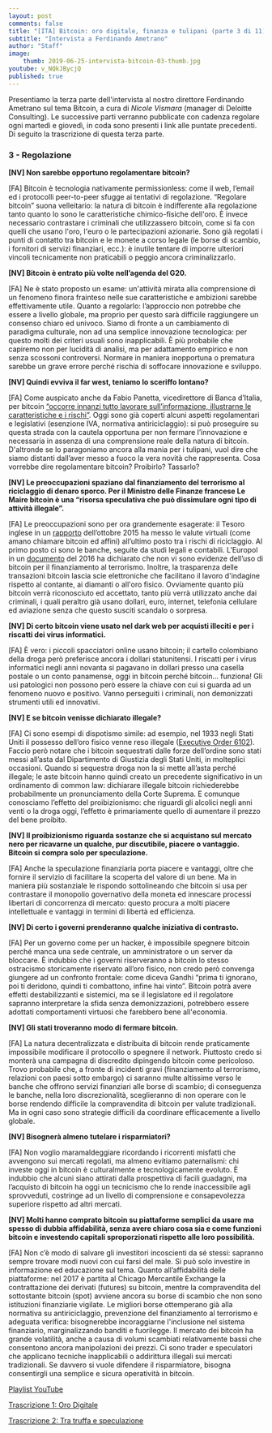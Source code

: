 ```yaml
---
layout: post
comments: false
title: "[ITA] Bitcoin: oro digitale, finanza e tulipani (parte 3 di 11)"
subtitle: "Intervista a Ferdinando Ametrano"
author: "Staff"
image:
    thumb: 2019-06-25-intervista-bitcoin-03-thumb.jpg
youtube: v_NQkJBycjQ
published: true
---
```


Presentiamo la terza parte dell'intervista al nostro direttore Ferdinando Ametrano sul tema Bitcoin, a cura di *Nicole Vismara* (manager di Deloitte Consulting). Le successive parti verranno pubblicate con cadenza regolare ogni martedì e giovedì, in coda sono presenti i link alle puntate precedenti. Di seguito la trascrizione di questa terza parte.

### 3 - Regolazione
**[NV] Non sarebbe opportuno regolamentare bitcoin?**

[FA] Bitcoin è tecnologia nativamente permissionless: come il web, l’email ed i protocolli peer-to-peer sfugge ai tentativi di regolazione. “Regolare bitcoin” suona velleitario: la natura di bitcoin è indifferente alla regolazione tanto quanto lo sono le caratteristiche chimico-fisiche dell'oro. È invece necessario contrastare i criminali che utilizzassero bitcoin, come si fa con quelli che usano l'oro, l'euro o le partecipazioni azionarie. Sono già regolati i punti di contatto tra bitcoin e le monete a corso legale (le borse di scambio, i fornitori di servizi finanziari, ecc.): è inutile tentare di imporre ulteriori vincoli tecnicamente non praticabili o peggio ancora criminalizzarlo.

**[NV] Bitcoin è entrato più volte nell’agenda del G20.**

[FA] Ne è stato proposto un esame: un'attività mirata alla comprensione di un fenomeno finora frainteso nelle sue caratteristiche e ambizioni sarebbe effettivamente utile. Quanto a regolarlo: l’approccio non potrebbe che essere a livello globale, ma proprio per questo sarà difficile raggiungere un consenso chiaro ed univoco. Siamo di fronte a un cambiamento di paradigma culturale, non ad una semplice innovazione tecnologica: per questo molti dei criteri usuali sono inapplicabili. È più probabile che capiremo non per lucidità di analisi, ma per adattamento empirico e non senza scossoni controversi. Normare in maniera inopportuna o prematura sarebbe un grave errore perché rischia di soffocare innovazione e sviluppo.

**[NV] Quindi evviva il far west, teniamo lo sceriffo lontano?**

[FA] Come auspicato anche da Fabio Panetta, vicedirettore di Banca d’Italia, per bitcoin [“occorre innanzi tutto lavorare sull’informazione, illustrarne le caratteristiche e i rischi”](https://goo.gl/YS3EpG). Oggi sono già coperti alcuni aspetti regolamentari e legislativi (esenzione IVA, normativa antiriciclaggio): si può proseguire su questa strada con la cautela opportuna per non fermare l’innovazione e necessaria in assenza di una comprensione reale della natura di bitcoin. D'altronde se lo paragoniamo ancora alla mania per i tulipani, vuol dire che siamo distanti dall’aver messo a fuoco la vera novità che rappresenta. Cosa vorrebbe dire regolamentare bitcoin? Proibirlo? Tassarlo?

**[NV] Le preoccupazioni spaziano dal finanziamento del terrorismo al riciclaggio di denaro sporco. Per il Ministro delle Finanze francese Le Maire bitcoin è una “risorsa speculativa che può dissimulare ogni tipo di attività illegale”.**

[FA] Le preoccupazioni sono per ora grandemente esagerate: il Tesoro inglese in un [rapporto](https://goo.gl/F5jfPr) dell’ottobre 2015 ha messo le valute virtuali (come amano chiamare bitcoin ed affini) all’ultimo posto tra i rischi di riciclaggio. Al primo posto ci sono le banche, seguite da studi legali e contabili. L’Europol in un [documento](https://goo.gl/pe3ijr) del 2016 ha dichiarato che non vi sono evidenze dell’uso di bitcoin per il finanziamento al terrorismo. Inoltre, la trasparenza delle transazioni bitcoin lascia scie elettroniche che facilitano il lavoro d'indagine rispetto al contante, ai diamanti o all'oro fisico. Ovviamente quanto più bitcoin verrà riconosciuto ed accettato, tanto più verrà utilizzato anche dai criminali, i quali peraltro già usano dollari, euro, internet, telefonia cellulare ed aviazione senza che questo susciti scandalo o sorpresa.

**[NV] Di certo bitcoin viene usato nel dark web per acquisti illeciti e per i riscatti dei virus informatici.**

[FA] È vero: i piccoli spacciatori online usano bitcoin; il cartello colombiano della droga però preferisce ancora i dollari statunitensi. I riscatti per i virus informatici negli anni novanta si pagavano in dollari presso una casella postale o un conto panamense, oggi in bitcoin perché bitcoin… funziona! Gli usi patologici non possono però essere la chiave con cui si guarda ad un fenomeno nuovo e positivo. Vanno perseguiti i criminali, non demonizzati strumenti utili ed innovativi.

**[NV] E se bitcoin venisse dichiarato illegale?**

[FA] Ci sono esempi di dispotismo simile: ad esempio, nel 1933 negli Stati Uniti il possesso dell’oro fisico venne reso illegale ([Executive Order 6102](https://en.wikipedia.org/wiki/Gold_Reserve_Act)). Faccio però notare che i bitcoin sequestrati dalle forze dell’ordine sono stati messi all’asta dal Dipartimento di Giustizia degli Stati Uniti, in molteplici occasioni. Quando si sequestra droga non la si mette all’asta perché illegale; le aste bitcoin hanno quindi creato un precedente significativo in un ordinamento di common law: dichiarare illegale bitcoin richiederebbe probabilmente un pronunciamento della Corte Suprema. E comunque conosciamo l’effetto del proibizionismo: che riguardi gli alcolici negli anni venti o la droga oggi, l’effetto è primariamente quello di aumentare il prezzo del bene proibito.

**[NV] Il proibizionismo riguarda sostanze che si acquistano sul mercato nero per ricavarne un qualche, pur discutibile, piacere o vantaggio. Bitcoin si compra solo per speculazione.**

[FA] Anche la speculazione finanziaria porta piacere e vantaggi, oltre che fornire il servizio di facilitare la scoperta del valore di un bene. Ma in maniera più sostanziale le rispondo sottolineando che bitcoin si usa per contrastare il monopolio governativo della moneta ed innescare processi libertari di concorrenza di mercato: questo procura a molti piacere intellettuale e vantaggi in termini di libertà ed efficienza.

**[NV] Di certo i governi prenderanno qualche iniziativa di contrasto.**

[FA] Per un governo come per un hacker, è impossibile spegnere bitcoin perché manca una sede centrale, un amministratore o un server da bloccare. È indubbio che i governi riserveranno a bitcoin lo stesso ostracismo storicamente riservato all’oro fisico, non credo però convenga giungere ad un confronto frontale: come diceva Gandhi “prima ti ignorano, poi ti deridono, quindi ti combattono, infine hai vinto”. Bitcoin potrà avere effetti destabilizzanti e sistemici, ma se il legislatore ed il regolatore sapranno interpretare la sfida senza demonizzazioni, potrebbero essere adottati comportamenti virtuosi che farebbero bene all'economia.

**[NV] Gli stati troveranno modo di fermare bitcoin.**

[FA] La natura decentralizzata e distribuita di bitcoin rende praticamente impossibile modificare il protocollo o spegnere il network. Piuttosto credo si monterà una campagna di discredito dipingendo bitcoin come pericoloso. Trovo probabile che, a fronte di incidenti gravi (finanziamento al terrorismo, relazioni con paesi sotto embargo) ci saranno multe altissime verso le banche che offrono servizi finanziari alle borse di scambio; di conseguenza le banche, nella loro discrezionalità, sceglieranno di non operare con le borse rendendo difficile la compravendita di bitcoin per valute tradizionali. Ma in ogni caso sono strategie difficili da coordinare efficacemente a livello globale.

**[NV] Bisognerà almeno tutelare i risparmiatori?**

[FA] Non voglio maramaldeggiare ricordando i ricorrenti misfatti che avvengono sui mercati regolati, ma almeno evitiamo paternalismi: chi investe oggi in bitcoin è culturalmente e tecnologicamente evoluto. È indubbio che alcuni siano attirati dalla prospettiva di facili guadagni, ma l’acquisto di bitcoin ha oggi un tecnicismo che lo rende inaccessibile agli sprovveduti, costringe ad un livello di comprensione e consapevolezza superiore rispetto ad altri mercati.

**[NV] Molti hanno comprato bitcoin su piattaforme semplici da usare ma spesso di dubbia affidabilità, senza avere chiaro cosa sia e come funzioni bitcoin e investendo capitali sproporzionati rispetto alle loro possibilità.**

[FA] Non c’è modo di salvare gli investitori incoscienti da sé stessi: sapranno sempre trovare modi nuovi con cui farsi del male. Si può solo investire in informazione ed educazione sul tema. Quanto all’affidabilità delle piattaforme: nel 2017 è partita al Chicago Mercantile Exchange la contrattazione dei derivati (futures) su bitcoin, mentre la compravendita del sottostante bitcoin (spot) avviene ancora su borse di scambio che non sono istituzioni finanziarie vigilate. Le migliori borse ottemperano già alla normativa su antiriciclaggio, prevenzione del finanziamento al terrorismo e adeguata verifica: bisognerebbe incoraggiarne l'inclusione nel sistema finanziario, marginalizzando banditi e fuorilegge. Il mercato dei bitcoin ha grande volatilità, anche a causa di volumi scambiati relativamente bassi che consentono ancora manipolazioni dei prezzi. Ci sono trader e speculatori che applicano tecniche inapplicabili o addirittura illegali sui mercati tradizionali. Se davvero si vuole difendere il risparmiatore, bisogna consentirgli una semplice e sicura operatività in bitcoin.

[Playlist YouTube](https://www.youtube.com/playlist?list=PLTLa2tRY91LKw5CrWIFFeIws08Sr7q-jC)

[Trascrizione 1: Oro Digitale](https://dgi.io/2019/06/17/intervista-bitcoin-01.html)

[Trascrizione 2: Tra truffa e speculazione](https://dgi.io/2019/06/20/intervista-bitcoin-02.html)
